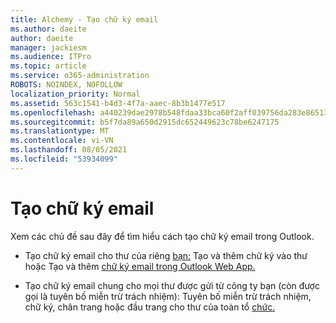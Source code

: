 ```yaml
---
title: Alchemy - Tạo chữ ký email
ms.author: daeite
author: daeite
manager: jackiesm
ms.audience: ITPro
ms.topic: article
ms.service: o365-administration
ROBOTS: NOINDEX, NOFOLLOW
localization_priority: Normal
ms.assetid: 563c1541-b4d3-4f7a-aaec-8b3b1477e517
ms.openlocfilehash: a440239dae2978b548fdaa33bca60f2aff039756da283e86513b9ee2dbd3c59b
ms.sourcegitcommit: b5f7da89a650d2915dc652449623c78be6247175
ms.translationtype: MT
ms.contentlocale: vi-VN
ms.lasthandoff: 08/05/2021
ms.locfileid: "53934099"
---
```

# <a name="create-email-signatures"></a>Tạo chữ ký email

Xem các chủ đề sau đây để tìm hiểu cách tạo chữ ký email trong Outlook.
  
- Tạo chữ ký email cho thư của riêng [bạn:](https://support.office.com/article/8ee5d4f4-68fd-464a-a1c1-0e1c80bb27f2.aspx) Tạo và thêm chữ ký vào thư hoặc Tạo và thêm [chữ ký email trong Outlook Web App.](https://support.office.com/article/0f230564-11b9-4239-83de-f10cbe4dfdfc.aspx)
    
- Tạo chữ ký email chung cho mọi thư được gửi từ công ty bạn (còn được gọi là tuyên bố miễn trừ trách nhiệm): Tuyên bố miễn trừ trách nhiệm, chữ ký, chân trang hoặc đầu trang cho thư của toàn tổ [chức.](https://go.microsoft.com/fwlink/p/?linkid=391096)
    

